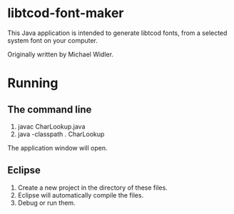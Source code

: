 libtcod-font-maker
==================

This Java application is intended to generate libtcod fonts, from a selected system font on your computer.

Originally written by Michael Widler.


# Running

## The command line

1. javac CharLookup.java
2. java -classpath . CharLookup

The application window will open.

## Eclipse

1. Create a new project in the directory of these files.
2. Eclipse will automatically compile the files.
3. Debug or run them.
